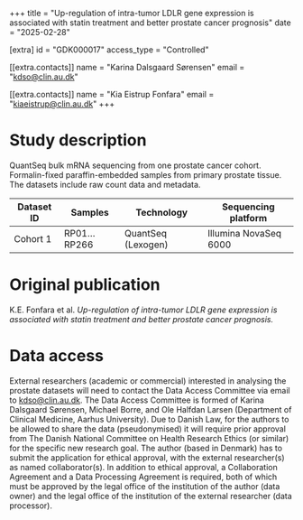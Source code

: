 +++
title = "Up-regulation of intra-tumor LDLR gene expression is associated with statin treatment and better prostate cancer prognosis"
date = "2025-02-28"

[extra]
id = "GDK000017"
access_type = "Controlled"

[[extra.contacts]]
name = "Karina Dalsgaard Sørensen"
email = "kdso@clin.au.dk"

[[extra.contacts]]
name = "Kia Eistrup Fonfara"
email = "kiaeistrup@clin.au.dk"
+++

# Study description

QuantSeq bulk mRNA sequencing from one prostate cancer cohort. Formalin-fixed paraffin-embedded samples from primary prostate tissue. The datasets include raw count data and metadata.

Dataset ID | Samples                          | Technology          | Sequencing platform
-----------|----------------------------------|---------------------|---------------------
Cohort 1   | RP01…RP266                       | QuantSeq (Lexogen)  | Illumina NovaSeq 6000


# Original publication

K.E. Fonfara et al. *Up-regulation of intra-tumor LDLR gene expression is associated with statin treatment and better prostate cancer prognosis.*

# Data access

External researchers (academic or commercial) interested in analysing the prostate datasets will need to contact the Data Access Committee via email to kdso@clin.au.dk. The Data Access Committee is formed of Karina Dalsgaard Sørensen, Michael Borre, and Ole Halfdan Larsen (Department of Clinical Medicine, Aarhus University). Due to Danish Law, for the authors to be allowed to share the data (pseudonymised) it will require prior approval from The Danish National Committee on Health Research Ethics (or similar) for the specific new research goal. The author (based in Denmark) has to submit the application for ethical approval, with the external researcher(s) as named collaborator(s). In addition to ethical approval, a Collaboration Agreement and a Data Processing Agreement is required, both of which must be approved by the legal office of the institution of the author (data owner) and the legal office of the institution of the external researcher (data processor).
